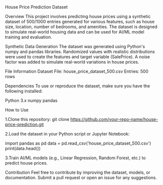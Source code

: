 House Price Prediction Dataset

Overview
This project involves predicting house prices using a synthetic dataset of 500/1000 entries generated for various features, such as house size, location, number of bedrooms, and amenities. The dataset is designed to simulate real-world housing data and can be used for AI/ML model training and evaluation.

Synthetic Data Generation
The dataset was generated using Python's numpy and pandas libraries. Randomized values with realistic distributions were used to create the features and target variable (SalePrice). A noise factor was added to simulate real-world variations in house prices.

File Information
Dataset File: house_price_dataset_500.csv
Entries: 500 rows

Dependencies
To use or reproduce the dataset, make sure you have the following installed:

Python 3.x
numpy
pandas


How to Use

1.Clone this repository:
git clone https://github.com/your-repo-name/house-price-prediction.git

2.Load the dataset in your Python script or Jupyter Notebook:


import pandas as pd
data = pd.read_csv('house_price_dataset_500.csv')
print(data.head())

3.Train AI/ML models (e.g., Linear Regression, Random Forest, etc.) to predict house prices.


Contribution
Feel free to contribute by improving the dataset, models, or documentation. Submit a pull request or open an issue for any suggestions.
